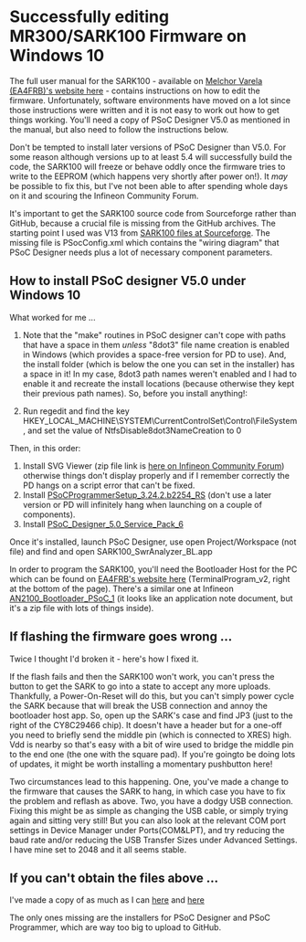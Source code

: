 # Successfully editing MR300/SARK100 Firmware on Windows 10
The full user manual for the SARK100 - available on [Melchor Varela (EA4FRB)'s website here](https://sites.google.com/view/sark100) - contains instructions on how to edit the firmware. Unfortunately, software environments have moved on a lot since those instructions were written and it is not easy to work out how to get things working. You'll need a copy of PSoC Designer V5.0 as mentioned in the manual, but also need to follow the instructions below.

Don't be tempted to install later versions of PSoC Designer than V5.0. For some reason although versions up to at least 5.4 will successfully build the code, the SARK100 will freeze or behave oddly once the firmware tries to write to the EEPROM (which happens very shortly after power on!). It *may* be possible to fix this, but I've not been able to after spending whole days on it and scouring the Infineon Community Forum.

It's important to get the SARK100 source code from Sourceforge rather than GitHub, because a crucial file is missing from the GitHub archives. The starting point I used was V13 from [SARK100 files at Sourceforge](https://sourceforge.net/projects/sark100swranaly/files/). The missing file is PSocConfig.xml which contains the "wiring diagram" that PSoC Designer needs plus a lot of necessary component parameters.

## How to install PSoC designer V5.0 under Windows 10
What worked for me ...
1. Note that the "make" routines in PSoC designer can't cope with paths that have a space in them *unless* "8dot3" file name creation is enabled in Windows (which provides a space-free version for PD to use). And, the install folder (which is below the one you can set in the installer) has a space in it! In my case, 8dot3 path names weren't enabled and I had to enable it and recreate the install locations (because otherwise they kept their previous path names). So, before you install anything!:

2. Run regedit and find the key HKEY_LOCAL_MACHINE\SYSTEM\CurrentControlSet\Control\FileSystem, and set the value of NtfsDisable8dot3NameCreation to 0

Then, in this order:
1. Install SVG Viewer (zip file link is [here on Infineon Community Forum](https://community.infineon.com/t5/PSoC-5-3-1/Adobe-SVG-viewer-not-available-and-PD-5-4-SP1-won-t-work/m-p/77237#M10104)) otherwise things don't display properly and if I remember correctly the PD hangs on a script error that can't be fixed.
2. Install [PSoCProgrammerSetup_3.24.2.b2254_RS](https://itools.infineon.com/archive/PSoCProgrammerSetup_3.24.2.b2254_RS.exe) (don't use a later version or PD will infinitely hang when launching on a couple of components).
3. Install [PSoC_Designer_5.0_Service_Pack_6](https://itools.infineon.com/archive/PSoC_Designer_5.0_Service_Pack_6.zip)

Once it's installed, launch PSoC Designer, use open Project/Workspace (not file) and find and open SARK100_SwrAnalyzer_BL.app

In order to program the SARK100, you'll need the Bootloader Host for the PC which can be found on [EA4FRB's website here](https://sites.google.com/view/sark100) (TerminalProgram_v2, right at the bottom of the page). There's a similar one at Infineon [AN2100_Bootloader_PSoC_1](https://www.infineon.com/dgdl/Infineon-AN2100_Bootloader_PSoC_1-ApplicationNotes-v08_00-EN.zip?fileId=8ac78c8c7cdc391c017d0724b214493b) (it looks like an application note document, but it's a zip file with lots of things inside).

## If flashing the firmware goes wrong ...
Twice I thought I'd broken it - here's how I fixed it.

If the flash fails and then the SARK100 won't work, you can't press the button to get the SARK to go into a state to accept any more uploads. Thankfully, a Power-On-Reset will do this, but you can't simply power cycle the SARK because that will break the USB connection and annoy the bootloader host app. So, open up the SARK's case and find JP3 (just to the right of the CY8C29466 chip). It doesn't have a header but for a one-off you need to briefly send the middle pin (which is connected to XRES) high. Vdd is nearby so that's easy with a bit of wire used to bridge the middle pin to the end one (the one with the square pad). If you're goingto be doing lots of updates, it might be worth installing a momentary pushbutton here!

Two circumstances lead to this happening. One, you've made a change to the firmware that causes the SARK to hang, in which case you have to fix the problem and reflash as above. Two, you have a dodgy USB connection. Fixing this might be as simple as changing the USB cable, or simply trying again and sitting very still! But you can also look at the relevant COM port settings in Device Manager under Ports(COM&LPT), and try reducing the baud rate and/or reducing the USB Transfer Sizes under Advanced Settings. I have mine set to 2048 and it all seems stable.
 

## If you can't obtain the files above ...

I've made a copy of as much as I can [here](https://github.com/G1OJS/SARK100-Firmware/tree/4fab97640a3294f12039db623c3936002f6dfa6a/PSoC%20Designer%20V5%20installation%20files) and [here](https://github.com/G1OJS/SARK100-Firmware/tree/4fab97640a3294f12039db623c3936002f6dfa6a/SARK100%20Firmware)

The only ones missing are the installers for PSoC Designer and PSoC Programmer, which are way too big to upload to GitHub.

